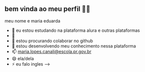 ## bem vinda ao meu perfil 🌼🌞

meu nome e maria eduarda 

- 🔭 eu estou estudando na plataforma alura e outras plataformas
- 🌱 
- 👯 estou procurando colaborar no github
- 🤔 estou desenvolvendo meu conhecimento nessa plataforma
- 📫 maria.lopes.canali@escola.pr.gov.br
- 😄 ela/dela
- ⚡ eu falo ingles 
-->
